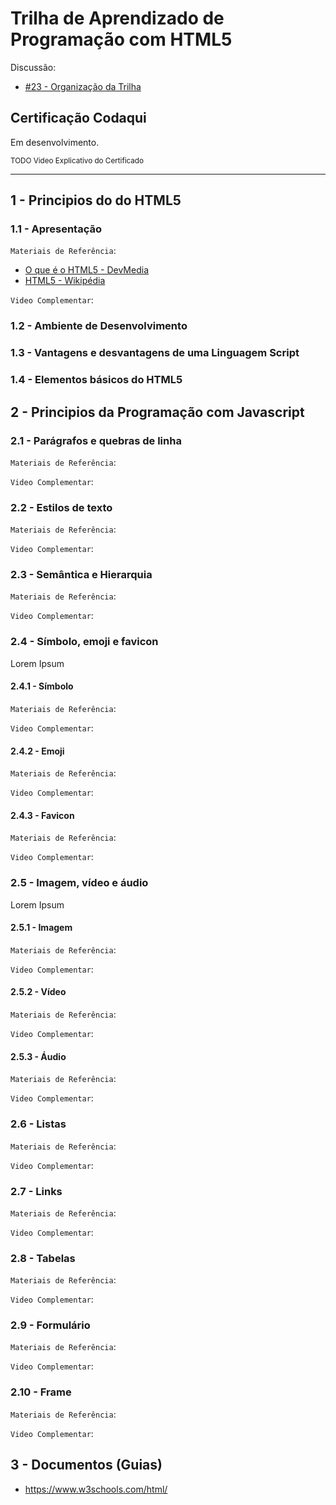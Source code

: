 # Trilha de Aprendizado de Programação com HTML5

Discussão:

- [#23 - Organização da Trilha](https://github.com/codaqui/institucional/issues/23)

## Certificação Codaqui

Em desenvolvimento.

<small> TODO Video Explicativo do Certificado </small>

---

## 1 - Principios do do HTML5

### 1.1 - Apresentação

`Materiais de Referência`:

- [O que é o HTML5 - DevMedia](https://www.devmedia.com.br/o-que-e-o-html5/25820)
- [HTML5 - Wikipédia](https://pt.wikipedia.org/wiki/HTML5)

`Video Complementar`:

### 1.2 - Ambiente de Desenvolvimento 

### 1.3 - Vantagens e desvantagens de uma Linguagem Script 

### 1.4 - Elementos básicos do HTML5


## 2 - Principios da Programação com Javascript

### 2.1 - Parágrafos e quebras de linha

`Materiais de Referência`:

`Video Complementar`:

### 2.2 - Estilos de texto

`Materiais de Referência`:

`Video Complementar`:

### 2.3 - Semântica e Hierarquia

`Materiais de Referência`:

`Video Complementar`:

### 2.4 - Símbolo, emoji e favicon

Lorem Ipsum

#### 2.4.1 - Símbolo

`Materiais de Referência`:

`Video Complementar`:

#### 2.4.2 - Emoji

`Materiais de Referência`:

`Video Complementar`:

#### 2.4.3 - Favicon

`Materiais de Referência`:

`Video Complementar`:

### 2.5 - Imagem, vídeo e áudio

Lorem Ipsum

#### 2.5.1 - Imagem

`Materiais de Referência`:

`Video Complementar`:

#### 2.5.2 - Vídeo

`Materiais de Referência`:

`Video Complementar`:

#### 2.5.3 - Áudio

`Materiais de Referência`:

`Video Complementar`:

### 2.6 - Listas

`Materiais de Referência`:

`Video Complementar`:

### 2.7 - Links

`Materiais de Referência`:

`Video Complementar`:

### 2.8 - Tabelas

`Materiais de Referência`:

`Video Complementar`:

### 2.9 - Formulário

`Materiais de Referência`:

`Video Complementar`:

### 2.10 - Frame

`Materiais de Referência`:

`Video Complementar`:

## 3 - Documentos (Guias)

- https://www.w3schools.com/html/
